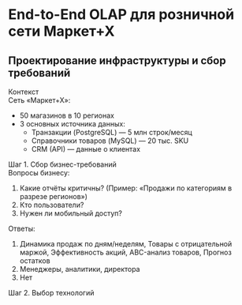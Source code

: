 # End-to-End OLAP для розничной сети Маркет+Х

## Проектирование инфраструктуры и сбор требований
Контекст  
Сеть «Маркет+Х»:  
- 50 магазинов в 10 регионах
- 3 основных источника данных:
  - Транзакции (PostgreSQL) — 5 млн строк/месяц
  - Справочники товаров (MySQL) — 20 тыс. SKU
  - CRM (API) — данные о клиентах
 
Шаг 1. Сбор бизнес-требований  
Вопросы бизнесу:  
1. Какие отчёты критичны? (Пример: «Продажи по категориям в разрезе регионов»)
2. Кто пользователи?
3. Нужен ли мобильный доступ?

Ответы:
1. Динамика продаж по дням/неделям, Товары с отрицательной маржой, Эффективность акций, ABC-анализ товаров, Прогноз остатков
2. Менеджеры, аналитики, директора
3. Нет

Шаг 2. Выбор технологий
